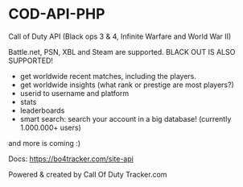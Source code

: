 # COD-API-PHP
Call of Duty API (Black ops 3 &amp; 4, Infinite Warfare and World War II)

Battle.net, PSN, XBL and Steam are supported.
BLACK OUT IS ALSO SUPPORTED!

* get worldwide recent matches, including the players.
* get worldwide insights (what rank or prestige are most players?)
* userid to username and platform
* stats
* leaderboards
* smart search: search your account in a big database! (currently 1.000.000+ users)

and more is coming :)

Docs: https://bo4tracker.com/site-api

Powered & created by Call Of Duty Tracker.com
